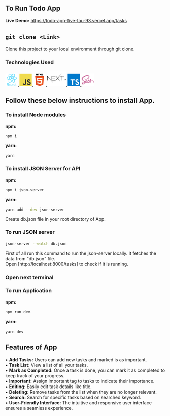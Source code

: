 ## To Run Todo App

**Live Demo:** https://todo-app-five-tau-93.vercel.app/tasks
## `git clone <Link>`

Clone this project to your local environment through git clone.
<h3>Technologies Used</h3>
<p> <a href="https://reactjs.org/" target="_blank"> <img src="https://raw.githubusercontent.com/devicons/devicon/master/icons/react/react-original-wordmark.svg" alt="react" width="40" height="40"/> </a>
<a href="https://developer.mozilla.org/en-US/docs/Web/JavaScript" target="_blank"> <img src="https://raw.githubusercontent.com/devicons/devicon/master/icons/javascript/javascript-original.svg" alt="javascript" width="40" height="40"/> </a> 
<a href="https://www.w3.org/html/" target="_blank"> <img src="https://raw.githubusercontent.com/devicons/devicon/master/icons/html5/html5-original-wordmark.svg" alt="html5" width="40" height="40"/> </a>
<a href="https://nextjs.org/docs/getting-started" target="_blank">
  <img src="https://raw.githubusercontent.com/devicons/devicon/master/icons/nextjs/nextjs-original-wordmark.svg" alt="Next.js" width="60" height="50"/>
</a>
<a href="https://www.typescriptlang.org/docs/" target="_blank">
<img src="https://raw.githubusercontent.com/devicons/devicon/master/icons/typescript/typescript-original.svg" alt="TypeScript" width="40" height="40"/>
</a>

<a href="https://sass-lang.com/documentation/" target="_blank">
<img src="https://raw.githubusercontent.com/devicons/devicon/master/icons/sass/sass-original.svg" alt="Sass" width="40" height="40"/>
</a>
</p>

## Follow these below instructions to install App.
### To install Node modules
**npm:**
```bash
npm i
```
**yarn:**
```bash
yarn
```
### To install JSON Server for API
**npm:**
```bash
npm i json-server
```
**yarn:**
```bash
yarn add --dev json-server
```
Create db.json file in your root directory of App.

### To run JSON server
```bash
json-server --watch db.json
```

First of all run this command to run the json-server locally. It fetches the data from "db.json" file.\
Open [http://localhost:8000/tasks] to check if it is running.

### Open next terminal
### To run Application
**npm:**
```bash
npm run dev
```
**yarn:**
```bash
yarn dev
```

## Features of App

• **Add Tasks:** Users can add new tasks and marked is as important.\
• **Task List:** View a list of all your tasks.\
• **Mark as Completed:** Once a task is done, you can mark it as completed to keep track of your progress.\
• **Important:** Assign important tag to tasks to indicate their importance.\
• **Editing:** Easily edit task details like title.\
• **Deleting:** Remove tasks from the list when they are no longer relevant.\
• **Search:** Search for specific tasks based on searched keyword.\
• **User-Friendly Interface:** The intuitive and responsive user interface ensures a seamless experience.

